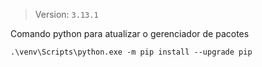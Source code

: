 > Version: `3.13.1`

Comando python para atualizar o gerenciador de pacotes

```batch
.\venv\Scripts\python.exe -m pip install --upgrade pip
```